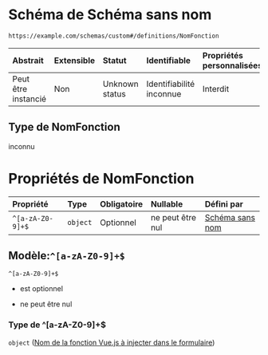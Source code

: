 # Schéma de Schéma sans nom

```txt
https://example.com/schemas/custom#/definitions/NomFonction
```



| Abstrait            | Extensible | Statut         | Identifiable             | Propriétés personnalisées | Propriétés Additionnelles | Limites d'accès | Défini dans                                                                        |
| :------------------ | :--------- | :------------- | :----------------------- | :------------------------ | :------------------------ | :-------------- | :--------------------------------------------------------------------------------- |
| Peut être instancié | Non        | Unknown status | Identifiabilité inconnue | Interdit                  | Autorisé                  | aucun           | [FRW.form.schema.json\*](../out/FRW.form.schema.json "ouvrir le schéma d'origine") |

## Type de NomFonction

inconnu

# Propriétés de NomFonction

| Propriété        | Type     | Obligatoire | Nullable         | Défini par                                                                                                                                                                                                                 |
| :--------------- | :------- | :---------- | :--------------- | :------------------------------------------------------------------------------------------------------------------------------------------------------------------------------------------------------------------------- |
| `^[a-zA-Z0-9]+$` | `object` | Optionnel   | ne peut être nul | [Schéma sans nom](frw-definitions-nomfonction-patternproperties-nom-de-la-fonction-vuejs-à-injecter-dans-le-formulaire.md "https://example.com/schemas/custom#/definitions/NomFonction/patternProperties/^\[a-zA-Z0-9]+$") |

## Modèle:`^[a-zA-Z0-9]+$`



`^[a-zA-Z0-9]+$`

*   est optionnel

*   ne peut être nul

### Type de ^\[a-zA-Z0-9]+$

`object` ([Nom de la fonction Vue.js à injecter dans le formulaire](frw-definitions-nomfonction-patternproperties-nom-de-la-fonction-vuejs-à-injecter-dans-le-formulaire.md))
